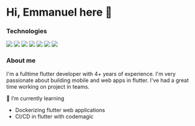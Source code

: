 # Hi, Emmanuel here 👋
### Technologies
<p>
  <img  src="https://img.shields.io/badge/-Flutter-white?style=for-the-badge&logo=flutter&logoColor=blue"/>
  <img  src="https://img.shields.io/badge/-Adobe XD-pink?style=for-the-badge&logo=adobexd&logoColor=indigo" />
  <img  src="https://img.shields.io/badge/-Figma-black?style=for-the-badge&logo=figma&logoColor=white"/>
  <img  src="https://img.shields.io/badge/-Actions-white?style=for-the-badge&logo=githubactions&logoColor=blue"/>
  <img  src="https://img.shields.io/badge/-Codemagic-blue?style=for-the-badge&logo=codemagic&logoColor=orange"/>
  <img  src="https://img.shields.io/badge/-Firebase-blue?style=for-the-badge&logo=firebase&logoColor=yellow"/>
  <img  src="https://img.shields.io/badge/-Google Maps-white?style=for-the-badge&logo=googlemaps&logoColor=red" />
<!--   <img  src="https://img.shields.io/badge/-Docker-white?style=for-the-badge&logo=docker&logoColor=blue" /> -->
</p>


### About me

I'm a fulltime flutter developer with 4+ years of experience.
I'm very passionate about building mobile and web apps in flutter.
I've had a great time working on project in teams.

<!-- ### Some Projects -->

<!-- ![Customized Card](https://github-readme-stats.vercel.app/api/pin?username=Ejasackey&repo=v-fibre_locator&title_color=fff&icon_color=f9f9f9&text_color=9f9f9f&bg_color=151515) -->
  
<!-- ![Customized Card](https://github-readme-stats.vercel.app/api/pin?username=yeboah326&repo=v-rentals-api&title_color=fff&icon_color=f9f9f9&text_color=9f9f9f&bg_color=151515) -->

🌱 I’m currently learning 
  - Dockerizing flutter web applications
  - CI/CD in flutter with codemagic

<!-- 💻 Some stats about me -->
<!-- 
<p>
  
  ![Gideon's GitHub stats](https://github-readme-stats.vercel.app/api?username=yeboah326&show_icons=true&theme=cobalt)
    
  [![Gideon's wakatime stats](https://github-readme-stats.vercel.app/api/wakatime?username=_ultron&count_private=true&theme=cobalt&langs_count=10)](https://github.com/yeboah326)

  [![Top Langs](https://github-readme-stats.vercel.app/api/top-langs/?username=Ejasackey&lang_count=10&theme=cobalt)](https://github.com/Ejasackey)

</p> -->


<!--
**yeboah326/yeboah326** is a ✨ _special_ ✨ repository because its `README.md` (this file) appears on your GitHub profile.

Here are some ideas to get you started:

- 🔭 I’m currently working on ...
- 🌱 I’m currently learning ...
- 👯 I’m looking to collaborate on ...
- 🤔 I’m looking for help with ...
- 💬 Ask me about ...
- 📫 How to reach me: ...
- 😄 Pronouns: ...
- ⚡ Fun fact: ...
-->
